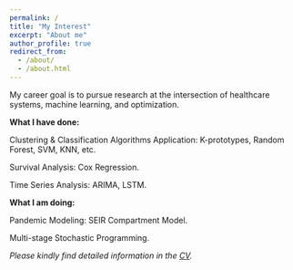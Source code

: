 ```yaml
---
permalink: /
title: "My Interest"
excerpt: "About me"
author_profile: true
redirect_from: 
  - /about/
  - /about.html
---
```


My career goal is to pursue research at the intersection of healthcare systems, machine learning, and optimization.

**What I have done:**

Clustering & Classification Algorithms Application: K-prototypes, Random Forest, SVM, KNN, etc.

Survival Analysis: Cox Regression.

Time Series Analysis: ARIMA, LSTM.

**What I am doing:**

Pandemic Modeling: SEIR Compartment Model.

Multi-stage Stochastic Programming.



*Please kindly find detailed information in the <a href="https://kuofuliu.github.io/images/0918Kuofu%20Liu_CV.pdf">CV</a>.*
